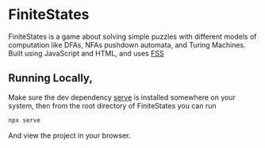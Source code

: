 # FiniteStates

FiniteStates is a game about solving simple puzzles with different models of computation like DFAs, NFAs pushdown automata, and Turing Machines. 
Built using JavaScript and HTML, and uses [FSS](https://github.com/shailpatels/FSS)

## Running Locally,

Make sure the dev dependency [serve](https://www.npmjs.com/package/serve) is installed somewhere on your system, then from the root directory of FiniteStates
you can run 
```bash
npx serve
```

And view the project in your browser.
